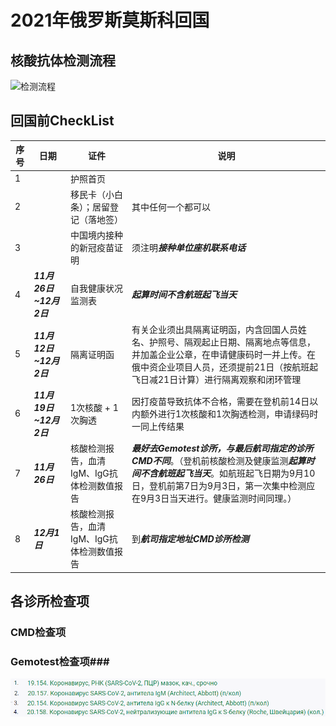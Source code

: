 # 2021年俄罗斯莫斯科回国

## 核酸抗体检测流程
![检测流程](http://www.plantuml.com/plantuml/png/ZLPTJzDG6BxlhsWmyS9anC4Im0k27yaa3Z60neGjJSEAB85ksKhCxZPXk0_7G93gjiY6J5294FoWi07_HNjErol_WczJTrPEryKBbfM-p_iyvtcVzy18JEAZqkB2F3CN2Wgii12HucnGYCr4Gn4f51OPPlf6W7MvXjb9YPS4hdyiB4fptAEx4zoeTmn-l4pCUC7seD9xL3f7cRogP5JbCowd_I9A5d55qLFATPoLrVCD_261V-JqdMMKIXlVjsizB1zpRisGvgbzVMaVhQLnfM61tFRvkD59Rlm1uzI21ULKBMcglQlZyXae7a2xd_oY_d4B7rHDlI2zaK1xkG4irr2oXivEjD8wIBTm3zpZuvmRgDXhlj2pESaR5GIHeRY0tbP-Yvt6SWNBE-WYWPUtyVO6AXm7xAeyW-YeWEMVVb4xE53FNe4ukvbMHPx1-zQZqxgi8eWk6jJHSRIswXTL9QisAZYJmEKCpjRGUbRR_DOyFD7gbrebQP7nE38VveCqEqr5HaCGb0FzPeZ028Cx0QTlBYbwec1FpDC9FkwC1VC0Jiopmmq_dE6KztPu7y3jOm-6dujmFfjEO_fWe6twza8AJR9ZkW0ZeK1ahBGu0wJBt_NYPf_7J9HQhy4q0MyhjSUrlOCmjj-990nEhTV1KRrwgYfvCo1-4Lx-ojHkzdfmUWjApEz3RRTQG-SUZazrtzTvOLOoPTXGH0eklj0Q6-QDO-60ppWN4hc9nLWin9C4GZewTQEeA32O1kMM4yB1u4EkgCgk_ZgjRNrfvcIyMjFsyislH-ZyJNk3WOBWhZZWTT0ntAxunsk20qpxzqvXCirsztg0ttQ5k3rmiw6LbEC6kJt6d8rUD9NrBM7wqoWQOtMvU_k7rDCSf2hGbTIwTpIfaIsQXgQcQ-2Ph1QTKvADSiPfH1ODJ_YPcP0ej42WrDnvs2kqaZTlDalvL1HOJEDzy1orPAlLmYI2ywDaiNdviljLFIN49EwEC1kE4Ydj0L17jBudJwtmEiY3SPaN5_W0MSJrAZbXW6uqx2ZfIXkgXoF6jHZf_4SF5GxXui65DVMYHCpgO5FpC8dVhdQZS0WeFgx2yF-dDJCYY47Zdvw_)

## 回国前CheckList
| 序号 | 日期 | 证件 | 说明 |
| --- | ---- | ---- | ---- |
|  1  |                       | 护照首页 |   |
|  2  |      | 移民卡（小白条）；居留登记（落地签） | 其中任何一个都可以 |
|  3  |      | 中国境内接种的新冠疫苗证明 | 须注明***接种单位座机联系电话*** |
|  4  | ***11月26日~12月2日*** | 自我健康状况监测表 | ***起算时间不含航班起飞当天*** |
|  5  | ***11月12日~12月2日*** | 隔离证明函 | 有关企业须出具隔离证明函，内含回国人员姓名、护照号、隔观起止日期、隔离地点等信息，并加盖企业公章，在申请健康码时一并上传。在俄中资企业项目人员，还须提前21日（按航班起飞日减21日计算）进行隔离观察和闭环管理 |
|  6  | ***11月19日~12月2日*** | 1次核酸 + 1次胸透 | 因打疫苗导致抗体不合格，需要在登机前14日以内额外进行1次核酸和1次胸透检测，申请绿码时一同上传结果 |
|  7  | ***11月26日*** | 核酸检测报告，血清IgM、IgG抗体检测数值报告 | ***最好去Gemotest诊所，与最后航司指定的诊所CMD不同***。（登机前核酸检测及健康监测***起算时间不含航班起飞当天***。如航班起飞日期为9月10日，登机前第7日为9月3日，第一次集中检测应在9月3日当天进行。健康监测时间同理。） |
|  8  | ***12月1日***  | 核酸检测报告，血清IgM、IgG抗体检测数值报告 | 到***航司指定地址CMD诊所检测*** |

## 各诊所检查项 ##
### CMD检查项 ###

### Gemotest检查项###
![gemotest](gemotest检查项.png)



